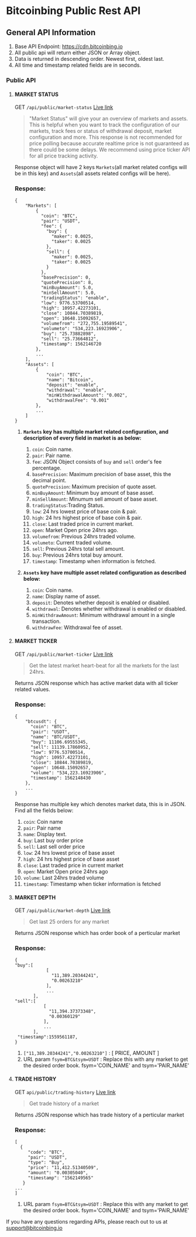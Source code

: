 # Bitcoinbing Public Rest API

## General API Information
1. Base API Endpoint: https://cdn.bitcoinbing.io
2. All public api will return either JSON or Array object.
3. Data is returned in descending order. Newest first, oldest last.
4. All time and timestamp related fields are in seconds.

### Public API

1. #### MARKET STATUS
   GET `/api/public/market-status`  [Live link](https://cdn.bitcoinbing.io/api/public/market-status)

    > "Market Status" will give your an overview of markets and assets. This is helpful when you want to track the configuration of our markets, track fees or status of withdrawal deposit, market configuration and more. This response is not recommended for price polling because accurate realtime price is not guaranteed as there could be some delays. We recommend using price ticker API for all price tracking activity.
    
    Response object will have 2 keys `Markets`(all market related configs will be in this key) and `Assets`(all assets related configs will be here). 
    ### Response:
    ```
    {
        "Markets": [
            {
              "coin": "BTC",
              "pair": "USDT",
              "fee": {
                "buy": {
                  "maker": 0.0025,
                  "taker": 0.0025
                },
                "sell": {
                  "maker": 0.0025,
                  "taker": 0.0025
                }
              },
              "basePrecision": 0,
              "quotePrecision": 8,
              "minBuyAmount": 5.0,
              "minSellAmount": 5.0,
              "tradingStatus": "enable",
              "low": 9776.53700514,
              "high": 10957.42273101,
              "close": 10844.70389819,
              "open": 10648.15092657,
              "volumefrom": "272,755.19589541",
              "volumeto": "534,223.16923906",
              "buy": "25.73882898",
              "sell": "25.73664812",
              "timestamp": 1562146720
            },
            ...
        ],
        "Assets": [
            {
                "coin": "BTC",
                "name": "Bitcoin",
                "deposit": "enable",
                "withdrawal": "enable",
                "minWithdrawalAmount": "0.002",
                "withdrawalFee": "0.001"                
            },
            ...
        ]
    }
    ```
    
    
    1. **`Markets` key has multiple market related configuration, and description of every field in market is as below:**
    
        1. `coin`: Coin name.
        1. `pair`: Pair name.
        1. `fee`: JSON Object consists of `buy` and `sell` order's fee percentage.
        1. `basePrecision`: Maximum precision of base asset, this the decimal point.
        1. `quotePrecision`: Maximum  precision of quote asset.
        1. `minBuyAmount`: Minimum buy amount of base asset.
        1. `minSellAmount`: Minumum sell amount of base asset.
        1. `tradingStatus`:Trading Status.
        1. `low`: 24 hrs lowest price of base coin & pair.
        1. `high`: 24 hrs highest price of base coin & pair.
        1. `close`: Last traded price in current market.
        1. `open`: Market Open price 24hrs ago.
        1. `volumefrom`: Previous 24hrs traded volume.
        1. `volumeto`: Current traded volume.
        1. `sell`: Previous 24hrs total sell amount.
        1. `buy`: Previous 24hrs total buy amount.        
        1. `timestamp`: Timestamp when information is fetched.
    1. **`Assets` key have multiple asset related configuration as described below:**
    
        1. `coin`: Coin name.
        1. `name`: Display name of asset.
        1. `deposit`: Denotes whether deposit is enabled or disabled.
        1. `withdrawal`: Denotes whether withdrawal is enabled or disabled.
        1. `minWithdrawAmount`: Minimum withdrawal amount in a single transaction.
        1. `withdrawFee`: Withdrawal fee of asset.
              
        


1. #### MARKET TICKER
   GET `/api/public/market-ticker` [Live link](https://cdn.bitcoinbing.io/api/public/market-ticker)
    > Get the latest market heart-beat for all the markets for the last 24hrs.
    
    Returns JSON response which has active market data with all ticker related values.
    ### Response:
    ```
    {
        "btcusdt": {
          "coin": "BTC",
          "pair": "USDT",
          "name": "BTC/USDT",
          "buy": 11106.69555345,
          "sell": 11139.17860952,
          "low": 9776.53700514,
          "high": 10957.42273101,
          "close": 10844.70389819,
          "open": 10648.15092657,
          "volume": "534,223.16923906",
          "timestamp": 1562148430
        },
        ...
    }
    ```
    Response has multiple key which denotes market data, this is in JSON. Find all the fields below:
    
    1. `coin`: Coin name
    1. `pair`: Pair name
    1. `name`: Display text.
    1. `buy`: Last buy order price
    1. `sell`: Last sell order price
    1. `low`: 24 hrs lowest price of base asset
    1. `high`: 24 hrs highest price of base asset
    1. `close`: Last traded price in current market
    1. `open`: Market Open price 24hrs ago
    1. `volume`: Last 24hrs traded volume
    1. `timestamp`: Timestamp when ticker information is fetched
    
      
    

1. #### MARKET DEPTH
   GET `/api/public/market-depth` [Live link](https://cdn.bitcoinbing.io//api/public/market-depth?fsym=BTC&tsym=USDT)
    > Get last 25 orders for any market
    
    Returns JSON response which has order book of a perticular market
    ### Response:
    ```
    {
    "buy":[
                [
                  "11,389.20344241",
                  "0.00263210"
                ],
                ...
           ],
    "sell":[
               [
                 "11,394.37373348",
                 "0.00360129"
               ],
               ...
           ],
     "timestamp":1559561187,
    }
    
    ```
    1. `["11,389.20344241","0.00263210"]` : [ PRICE, AMOUNT ]
    1. URL param `fsym=BTC&tsym=USDT` : Replace this with any market to get the desired order book.
                                        fsym='COIN_NAME' and tsym='PAIR_NAME'
    
1. #### TRADE HISTORY
   GET `api/public/trading-history` [Live link](https://cdn.bitcoinbing.io//api/public/trading-history?fsym=BTC&tsym=USDT)
    > Get trade history of a market
    
    Returns JSON response which has trade history of a perticular market
    ### Response:
    ```
    [
      {
         "code": "BTC",
         "pair": "USDT",
         "type": "Buy",
         "price": "11,412.51340509",
         "amount": "0.00305040",
         "timestamp": "1562149565"
       }  
   ...
   ]
    ```
    1. URL param `fsym=BTC&tsym=USDT` : Replace this with any market to get the desired order book.
                                        fsym='COIN_NAME' and tsym='PAIR_NAME'
    
    
If you have any questions regarding APIs, please reach out to us at support@bitcoinbing.io
